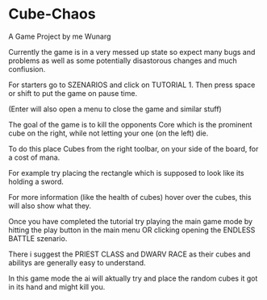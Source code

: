 # Cube-Chaos

A Game Project by me Wunarg

Currently the game is in a very messed up state so expect many bugs and problems as well as some potentially disastorous changes and much confiusion.


For starters go to SZENARIOS and click on TUTORIAL 1.
Then press space or shift to put the game on pause time.

(Enter will also open a menu to close the game and similar stuff)

The goal of the game is to kill the opponents Core which is the prominent cube on the right, 
while not letting your one (on the left) die.

To do this place Cubes from the right toolbar, on your side of the board, for a cost of mana.

For example try placing the rectangle which is supposed to look like its holding a sword.

For more information (like the health of cubes) hover over the cubes, this will also show what they.

Once you have completed the tutorial try playing the main game mode by hitting the play button in the main menu OR clicking opening the ENDLESS BATTLE szenario.

There i suggest the 
PRIEST CLASS
and 
DWARV RACE
as their cubes and abilitys are generally easy to understand.

In this game mode the ai will aktually try and place the random cubes it got in its hand and might kill you.
